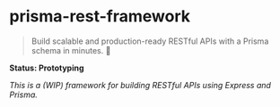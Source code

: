 # prisma-rest-framework

> Build scalable and production-ready RESTful APIs with a Prisma schema in minutes. 🚀

**Status: Prototyping**

_This is a (WIP) framework for building RESTful APIs using Express and Prisma._
